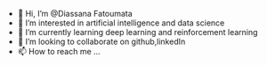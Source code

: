 - 👋 Hi, I’m @Diassana Fatoumata
- 👀 I’m interested in artificial intelligence and data science
- 🌱 I’m currently learning deep learning and reinforcement learning
- 💞️ I’m looking to collaborate on github,linkedIn
- 📫 How to reach me ...

<!---
Diaffat/Diaffat is a ✨ special ✨ repository because its `README.md` (this file) appears on your GitHub profile.
You can click the Preview link to take a look at your changes.
--->
